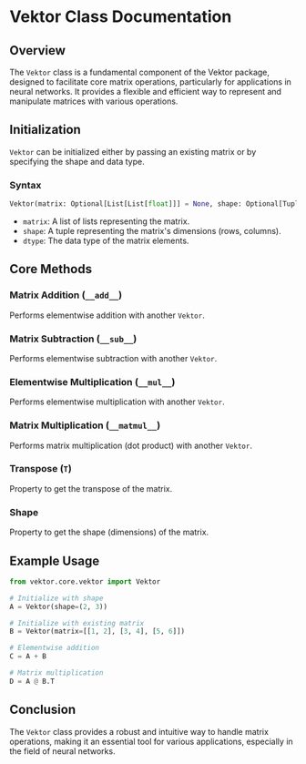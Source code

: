 
# Vektor Class Documentation

## Overview
The `Vektor` class is a fundamental component of the Vektor package, designed to facilitate core matrix operations, particularly for applications in neural networks. It provides a flexible and efficient way to represent and manipulate matrices with various operations.

## Initialization
`Vektor` can be initialized either by passing an existing matrix or by specifying the shape and data type.

### Syntax
```python
Vektor(matrix: Optional[List[List[float]]] = None, shape: Optional[Tuple[int, int]] = None, dtype: Type = float)
```

- `matrix`: A list of lists representing the matrix.
- `shape`: A tuple representing the matrix's dimensions (rows, columns).
- `dtype`: The data type of the matrix elements.

## Core Methods

### Matrix Addition (`__add__`)
Performs elementwise addition with another `Vektor`.

### Matrix Subtraction (`__sub__`)
Performs elementwise subtraction with another `Vektor`.

### Elementwise Multiplication (`__mul__`)
Performs elementwise multiplication with another `Vektor`.

### Matrix Multiplication (`__matmul__`)
Performs matrix multiplication (dot product) with another `Vektor`.

### Transpose (`T`)
Property to get the transpose of the matrix.

### Shape
Property to get the shape (dimensions) of the matrix.

## Example Usage
```python
from vektor.core.vektor import Vektor

# Initialize with shape
A = Vektor(shape=(2, 3))

# Initialize with existing matrix
B = Vektor(matrix=[[1, 2], [3, 4], [5, 6]])

# Elementwise addition
C = A + B

# Matrix multiplication
D = A @ B.T
```

## Conclusion
The `Vektor` class provides a robust and intuitive way to handle matrix operations, making it an essential tool for various applications, especially in the field of neural networks.
